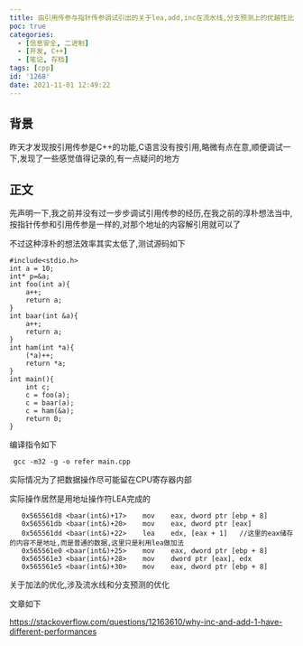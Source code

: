 ```yaml
---
title: 由引用传参与指针传参调试引出的关于lea,add,inc在流水线,分支预测上的优越性比较
poc: true
categories:
  - [信息安全, 二进制]
  - [开发, C++]
  - [笔记, 存档]
tags: [cpp]
id: '1268'
date: 2021-11-01 12:49:22
---
```


## 背景

昨天才发现按引用传参是C++的功能,C语言没有按引用,略微有点在意,顺便调试一下,发现了一些感觉值得记录的,有一点疑问的地方

## 正文

先声明一下,我之前并没有过一步步调试引用传参的经历,在我之前的淳朴想法当中,按指针传参和引用传参是一样的,对那个地址的内容解引用就可以了

不过这种淳朴的想法效率其实太低了,测试源码如下

```
#include<stdio.h>
int a = 10;
int* p=&a;
int foo(int a){
    a++;
    return a;
}
int baar(int &a){
    a++;
    return a;
}
int ham(int *a){
    (*a)++;
    return *a;
}
int main(){
    int c;
    c = foo(a);
    c = baar(a);
    c = ham(&a);
    return 0;
}
```

编译指令如下

```
 gcc -m32 -g -o refer main.cpp
```

实际情况为了把数据操作尽可能留在CPU寄存器内部

实际操作居然是用地址操作符LEA完成的

```
   0x565561d8 <baar(int&)+17>    mov    eax, dword ptr [ebp + 8]
   0x565561db <baar(int&)+20>    mov    eax, dword ptr [eax]
   0x565561dd <baar(int&)+22>    lea    edx, [eax + 1]   //这里的eax储存的内容不是地址,而是普通的数据,这里只是利用lea做加法
   0x565561e0 <baar(int&)+25>    mov    eax, dword ptr [ebp + 8]
   0x565561e3 <baar(int&)+28>    mov    dword ptr [eax], edx
   0x565561e5 <baar(int&)+30>    mov    eax, dword ptr [ebp + 8]
```

关于加法的优化,涉及流水线和分支预测的优化

文章如下

https://stackoverflow.com/questions/12163610/why-inc-and-add-1-have-different-performances